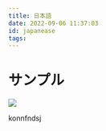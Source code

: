 ```yaml
---
title: 日本語
date: 2022-09-06 11:37:03
id: japanease
tags:
---
```


# サンプル

![](image1.jpg)

konnfndsj
